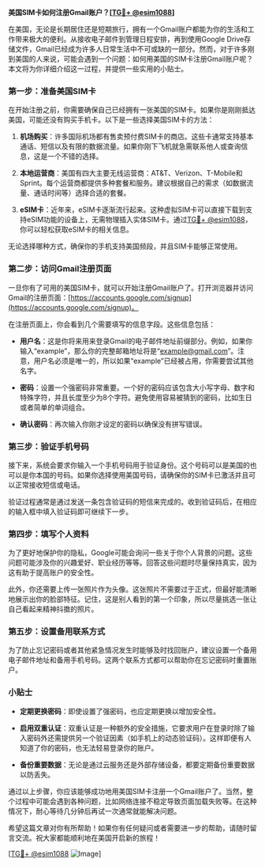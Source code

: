 **美国SIM卡如何注册Gmail账户？[[TG💪+ @esim1088](https://t.me/s/esim1088)]**

在美国，无论是长期居住还是短期旅行，拥有一个Gmail账户都能为你的生活和工作带来极大的便利。从接收电子邮件到管理日程安排，再到使用Google Drive存储文件，Gmail已经成为许多人日常生活中不可或缺的一部分。然而，对于许多刚到美国的人来说，可能会遇到一个问题：如何用美国的SIM卡注册Gmail账户呢？本文将为你详细介绍这一过程，并提供一些实用的小贴士。

### 第一步：准备美国SIM卡

在开始注册之前，你需要确保自己已经拥有一张美国的SIM卡。如果你是刚刚抵达美国，可能还没有购买手机卡。以下是一些选择美国SIM卡的方法：

1. **机场购买**：许多国际机场都有售卖预付费SIM卡的商店。这些卡通常支持基本通话、短信以及有限的数据流量。如果你刚下飞机就急需联系他人或查询信息，这是一个不错的选择。
   
2. **本地运营商**：美国有四大主要无线运营商：AT&T、Verizon、T-Mobile和Sprint。每个运营商都提供多种套餐和服务。建议根据自己的需求（如数据流量、通话时间等）选择合适的套餐。

3. **eSIM卡**：近年来，eSIM卡逐渐流行起来。这种虚拟SIM卡可以直接下载到支持eSIM功能的设备上，无需物理插入实体SIM卡。通过[TG💪+ @esim1088](https://t.me/s/esim1088)，你可以轻松获取eSIM卡的相关信息。

无论选择哪种方式，确保你的手机支持美国频段，并且SIM卡能够正常使用。

### 第二步：访问Gmail注册页面

一旦你有了可用的美国SIM卡，就可以开始注册Gmail账户了。打开浏览器并访问Gmail的注册页面：[https://accounts.google.com/signup](https://accounts.google.com/signup)。

在注册页面上，你会看到几个需要填写的信息字段。这些信息包括：

- **用户名**：这是你将来用来登录Gmail的电子邮件地址前缀部分。例如，如果你输入“example”，那么你的完整邮箱地址将是“example@gmail.com”。注意，用户名必须是唯一的，所以如果“example”已经被占用，你需要尝试其他名字。
  
- **密码**：设置一个强密码非常重要。一个好的密码应该包含大小写字母、数字和特殊字符，并且长度至少为8个字符。避免使用容易被猜到的密码，比如生日或者简单的单词组合。

- **确认密码**：再次输入你刚才设定的密码以确保没有拼写错误。

### 第三步：验证手机号码

接下来，系统会要求你输入一个手机号码用于验证身份。这个号码可以是美国的也可以是你本国的号码。如果你选择使用美国号码，请确保你的SIM卡已激活并且可以正常接收短信或电话。

验证过程通常是通过发送一条包含验证码的短信来完成的。收到验证码后，在相应的输入框中填入验证码即可继续下一步。

### 第四步：填写个人资料

为了更好地保护你的隐私，Google可能会询问一些关于你个人背景的问题。这些问题可能涉及你的兴趣爱好、职业经历等等。回答这些问题时尽量保持真实，因为这有助于提高账户的安全性。

此外，你还需要上传一张照片作为头像。这张照片不需要过于正式，但最好能清晰地展示出你的脸部特征。记住，这是别人看到的第一个印象，所以尽量挑选一张让自己看起来精神抖擞的照片。

### 第五步：设置备用联系方式

为了防止忘记密码或者其他紧急情况发生时能够及时找回账户，建议设置一个备用电子邮件地址和备用手机号码。这两个联系方式都可以帮助你在忘记密码时重置账户。

### 小贴士

- **定期更换密码**：即使设置了强密码，也应定期更换以增加安全性。
  
- **启用双重认证**：双重认证是一种额外的安全措施，它要求用户在登录时除了输入密码外还需提供另一个验证因素（如手机上的动态验证码）。这样即便有人知道了你的密码，也无法轻易登录你的账户。

- **备份重要数据**：无论是通过云服务还是外部存储设备，都要定期备份重要数据以防丢失。

通过以上步骤，你应该能够成功地用美国SIM卡注册一个Gmail账户了。当然，整个过程中可能会遇到各种问题，比如网络连接不稳定导致页面加载失败等。在这种情况下，耐心等待几分钟后再试一次通常就能解决问题。

希望这篇文章对你有所帮助！如果你有任何疑问或者需要进一步的帮助，请随时留言交流。祝大家都能顺利地在美国开启新的旅程！

[[TG💪+ @esim1088](https://t.me/s/esim1088) ![Image](https://i.postimg.cc/4NQfJmqS/Snipaste-2025-05-13-00-14-12.png)]